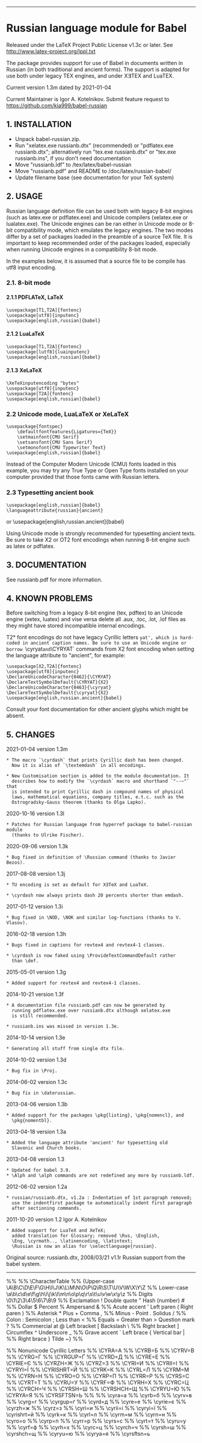 ----------------------------------------------------------------

# Russian language module for Babel

Released under the LaTeX Project Public License v1.3c or later.
See http://www.latex-project.org/lppl.txt

The package provides support for use of Babel in documents written in Russian
(in both traditional and ancient forms). The support is adapted for use both
under legacy TEX engines, and under X∃TEX and LuaTEX.

Current version 1.3m dated by 2021-01-04

Current Maintainer is Igor A. Kotelnikov.
Submit feature request to https://github.com/kia999/babel-russian

## 1. INSTALLATION

- Unpack babel-russian.zip.
- Run "xelatex.exe russianb.dtx" (recommended)
  or "pdflatex.exe russianb.dtx";
  alternatively run "tex.exe russianb.dtx"
  or "tex.exe russianb.ins", if you don't need documentation
- Move "russianb.ldf" to <textmf>/tex/latex/babel-russian
- Move "russianb.pdf" and README to <textmf>/doc/latex/russian-babel/
- Update filename base (see documentation for your TeX system)

## 2. USAGE

Russian language definition file can be used both with legacy 8-bit engines
(such as latex.exe or pdflatex.exe) and Unicode compilers (xelatex.exe or
lualatex.exe). The Unicode engines can be ran either in Unicode mode or 8-bit
compatibility mode, which emulates the legacy engines. The two modes differ by
a set of packages loaded in the preamble of a source TeX file. It is important
to keep recommended order of the packages loaded, especially when running
Unicode engines in a compatibility 8-bit mode.

In the examples below, it is assumed that a source file to be compile
has utf8 input encoding.

### 2.1. 8-bit mode

#### 2.1.1 PDFLATeX, LaTeX

    \usepackage[T1,T2A]{fontenc}
    \usepackage[utf8]{inputenc}
    \usepackage[english,russian]{babel}

#### 2.1.2 LuaLaTeX

    \usepackage[T1,T2A]{fontenc}
    \usepackage[lutf8]{luainputenc}
    \usepackage[english,russian]{babel}

#### 2.1.3 XeLaTeX

    \XeTeXinputencoding "bytes"
    \usepackage[utf8]{inputenc}
    \usepackage[T2A]{fontenc}
    \usepackage[english,russian]{babel}

### 2.2 Unicode mode, LuaLaTeX or XeLaTeX

    \usepackage{fontspec}
        \defaultfontfeatures{Ligatures={TeX}}
        \setmainfont{CMU Serif}
        \setsansfont{CMU Sans Serif}
        \setmonofont{CMU Typewriter Text}
    \usepackage[english,russian]{babel}

Instead of the Computer Modern Unicode (CMU) fonts loaded in this example,
you may try any True Type or Open Type fonts installed on your computer provided
that those fonts came with Russian letters.

### 2.3 Typesetting ancient book

    \usepackage[english,russian]{babel}
    \languageattribute{russian}{ancient}
or
    \usepackage[english,russian.ancient]{babel}

Using Unicode mode is strongly recommended for typesetting ancient texts.
Be sure to take X2 or OT2 font encodings when running 8-bit engine such
as latex or pdflatex.

## 3. DOCUMENTATION

See russianb.pdf for more information.

## 4. KNOWN PROBLEMS

Before switching from a legacy 8-bit engine (tex, pdftex) to an Unicode
engine (xetex, luatex) and vise versa delete all .aux, .toc, .lot, .lof
files as they might have stored incompatible internal encodings.

T2* font encodings do not have legacy Cyrillic letters `yat', which is
hard-coded in ancient caption names. Be sure to use an Unicode engine
or borrow `\cyryat` and `\CYRYAT` commands from X2 font encoding when setting
the language attribute to "ancient", for example:

    \usepackage[X2,T2A]{fontenc}
    \usepackage[utf8]{inputenc}
    \DeclareUnicodeCharacter{0462}{\CYRYAT}
    \DeclareTextSymbolDefault{\CYRYAT}{X2}
    \DeclareUnicodeCharacter{0463}{\cyryat}
    \DeclareTextSymbolDefault{\cyryat}{X2}
    \usepackage[english,russian.ancient]{babel}

Consult your font documentation for other ancient glyphs which
might be absent.

## 5. CHANGES

2021-01-04 version 1.3m

    * The macro `\cyrdash` that prints Cyrillic dash has been changed.
      Now it is alias of `\textemdash` in all encodings.

    * New Customisation section is added to the module documentation. It
      describes how to modify the `\cyrdash` macro and shorthand `"--~"` that
      is intended to print Cyrillic dash in compound names of physical
      laws, mathematical equations, company titles, e.t.c. such as the
      Ostrogradsky-Gauss theorem (thanks to Olga Lapko).

2020-10-16 version 1.3l

    * Patches for Russian language from hyperref package to babel-russian module
      (thanks to Ulrike Fischer).

2020-09-06 version 1.3k

    * Bug fixed in definition of \Russian command (thanks to Javier Bezos).

2017-08-08 version 1.3j

    * TU encoding is set as default for X∃TeX and LuaTeX.

    * \cyrdash now always prints dash 20 percents shorter than emdash.

2017-01-12 version 1.3i

    * Bug fixed in \NOD, \NOK and similar log-functions (thanks to V. Vlasov).

2016-02-18 version 1.3h

    * Bugs fixed in captions for revtex4 and revtex4-1 classes.

    * \cyrdash is now faked using \ProvideTextCommandDefault rather
      than \def.

2015-05-01 version 1.3g

    * Added support for revtex4 and revtex4-1 classes.

2014-10-21 version 1.3f

    * A documentation file russianb.pdf can now be generated by
      running pdflatex.exe over russianb.dtx although xelatex.exe
      is still recommended.

    * russianb.ins was missed in version 1.3e.

2014-10-14 version 1.3e

    * Generating all stuff from single dtx file.

2014-10-02 version 1.3d

    * Bug fix in \Proj.

2014-06-02 version 1.3c

    * Bug fix in \daterussian.

2013-04-06 version 1.3b

    * Added support for the packages \pkg{listing}, \pkg{nomencl}, and
      \pkg{nomentbl}.

2013-04-18 version 1.3a

    * Added the language attribute 'ancient' for typesetting old
      Slavonic and Church books.

2013-04-08 version 1.3

    * Updated for babel 3.9.
    * \Alph and \alph commands are not redefined any more by russianb.ldf.

2012-06-02 version 1.2a

    * russian/russianb.dtx, v1.2a : Indentation of 1st paragraph removed;
      use the indentfirst package to automatically indent first paragraph
      after sectioning commands.

2011-10-20 version 1.2 Igor A. Kotelnikov  <kia999 at mail dot ru>

    * Added support for LuaTeX and XeTeX;
      added translation for Glossary; removed \Rus, \English,
      \Eng, \cyrmath.., \latinencoding, \latintext;
      \Russian is now an alias for \selectlanguage{russian}.

Original source:  russianb.dtx,
    2008/03/21 v1.1r Russian support from the babel system.

----------------------------------------------------------------
%%
%% \CharacterTable
%%  {Upper-case    \A\B\C\D\E\F\G\H\I\J\K\L\M\N\O\P\Q\R\S\T\U\V\W\X\Y\Z
%%   Lower-case    \a\b\c\d\e\f\g\h\i\j\k\l\m\n\o\p\q\r\s\t\u\v\w\x\y\z
%%   Digits        \0\1\2\3\4\5\6\7\8\9
%%   Exclamation   \!     Double quote \"    Hash (number) \#
%%   Dollar        \$     Percent      \%    Ampersand     \&
%%   Acute accent  \'     Left paren   \(    Right paren   \)
%%   Asterisk      \*     Plus         \+    Comma         \,
%%   Minus         \-     Point        \.    Solidus       \/
%%   Colon         \:     Semicolon    \;    Less than     \<
%%   Equals        \=     Greater than \>    Question mark \?
%%   Commercial at \@     Left bracket \[    Backslash     \\
%%   Right bracket \]     Circumflex   \^    Underscore    \_
%%   Grave accent  \`     Left brace   \{    Vertical bar  \|
%%   Right brace   \}     Tilde        \~}
%%

%% Nonunicode Cyrillic Letters
%% \CYRA=А
%% \CYRB=Б
%% \CYRV=В
%% \CYRG=Г
%% \CYRGUP=Ґ
%% \CYRD=Д
%% \CYRE=Е
%% \CYRIE=Є
%% \CYRZH=Ж
%% \CYRZ=З
%% \CYRI=И
%% \CYRII=I
%% \CYRYI=Ї
%% \CYRISHRT=Й
%% \CYRK=К
%% \CYRL=Л
%% \CYRM=М
%% \CYRN=Н
%% \CYRO=О
%% \CYRP=П
%% \CYRR=Р
%% \CYRS=С
%% \CYRT=Т
%% \CYRU=У
%% \CYRF=Ф
%% \CYRH=Х
%% \CYRC=Ц
%% \CYRCH=Ч
%% \CYRSH=Ш
%% \CYRSHCH=Щ
%% \CYRYU=Ю
%% \CYRYA=Я
%% \CYRSFTSN=Ь
%%
%% \cyra=а
%% \cyrb=б
%% \cyrv=в
%% \cyrg=г
%% \cyrgup=ґ
%% \cyrd=д
%% \cyre=е
%% \cyrie=є
%% \cyrzh=ж
%% \cyrz=з
%% \cyri=и
%% \cyrii=i
%% \cyryi=ї
%% \cyrishrt=й
%% \cyrk=к
%% \cyrl=л
%% \cyrm=м
%% \cyrn=н
%% \cyro=о
%% \cyrp=п
%% \cyrr=р
%% \cyrs=с
%% \cyrt=т
%% \cyru=у
%% \cyrf=ф
%% \cyrh=х
%% \cyrc=ц
%% \cyrch=ч
%% \cyrsh=ш
%% \cyrshch=щ
%% \cyryu=ю
%% \cyrya=я
%% \cyrsftsn=ь
